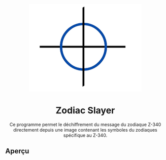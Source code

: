 <div align="center">

  ![Logo](assets/logo.png)
  <h1><b>Zodiac Slayer</b></h1>
  
  <p>
    Ce programme permet le déchiffrement du message du zodiaque Z-340 directement depuis une image 
    contenant les symboles du zodiaques spécifique au Z-340.
  </p>
</div>

## Aperçu
